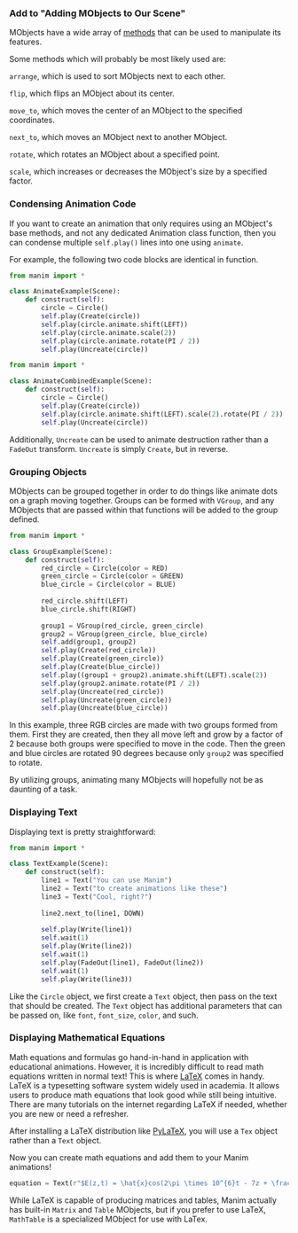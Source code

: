 ### Add to "Adding MObjects to Our Scene"

MObjects have a wide array of [methods](https://docs.manim.community/en/stable/reference/manim.mobject.mobject.Mobject.html#) that can be used to manipulate its features. 

Some methods which will probably be most likely used are:

`arrange`, which is used to sort MObjects next to each other.

`flip`, which flips an MObject about its center.

`move_to`, which moves the center of an MObject to the specified coordinates.

`next_to`, which moves an MObject next to another MObject.

`rotate`, which rotates an MObject about a specified point.

`scale`, which increases or decreases the MObject's size by a specified factor.


### Condensing Animation Code

If you want to create an animation that only requires using an MObject's base methods, and not any dedicated Animation class function,
then you can condense multiple `self.play()` lines into one using `animate`.

For example, the following two code blocks are identical in function.

```Python
from manim import *

class AnimateExample(Scene):
    def construct(self):
        circle = Circle()
        self.play(Create(circle))
        self.play(circle.animate.shift(LEFT))
        self.play(circle.animate.scale(2))
        self.play(circle.animate.rotate(PI / 2))
        self.play(Uncreate(circle))
```

```Python
from manim import *

class AnimateCombinedExample(Scene):
    def construct(self):
        circle = Circle()
        self.play(Create(circle))
        self.play(circle.animate.shift(LEFT).scale(2).rotate(PI / 2))
        self.play(Uncreate(circle))
```

Additionally, `Uncreate` can be used to animate destruction rather than a `FadeOut` transform. `Uncreate` is simply `Create`, but in reverse.


### Grouping Objects

MObjects can be grouped together in order to do things like animate dots on a graph moving together. 
Groups can be formed with `VGroup`, and any MObjects that are passed within that functions will be added to the group defined. 


```Python
from manim import *

class GroupExample(Scene):
    def construct(self):
        red_circle = Circle(color = RED)
        green_circle = Circle(color = GREEN)
        blue_circle = Circle(color = BLUE)
        
        red_circle.shift(LEFT)
        blue_circle.shift(RIGHT)
        
        group1 = VGroup(red_circle, green_circle)
        group2 = VGroup(green_circle, blue_circle)
        self.add(group1, group2)
        self.play(Create(red_circle))
        self.play(Create(green_circle))
        self.play(Create(blue_circle))
        self.play((group1 + group2).animate.shift(LEFT).scale(2))
        self.play(group2.animate.rotate(PI / 2))
        self.play(Uncreate(red_circle))
        self.play(Uncreate(green_circle))
        self.play(Uncreate(blue_circle))
```

In this example, three RGB circles are made with two groups formed from them. First they are created, then they all move left and grow by a factor of 2 because both groups were specified to move in the code. Then the green and blue circles are rotated 90 degrees because only `group2` was specified to rotate.

By utilizing groups, animating many MObjects will hopefully not be as daunting of a task.


### Displaying Text

Displaying text is pretty straightforward:

```Python
from manim import *

class TextExample(Scene):
    def construct(self):
        line1 = Text("You can use Manim")
        line2 = Text("to create animations like these")
        line3 = Text("Cool, right?")
        
        line2.next_to(line1, DOWN)
        
        self.play(Write(line1))
        self.wait(1)
        self.play(Write(line2))
        self.wait(1)
        self.play(FadeOut(line1), FadeOut(line2))
        self.wait(1)
        self.play(Write(line3))
```

Like the `Circle` object, we first create a `Text` object, then pass on the text that should be created. The `Text` object has additional 
parameters that can be passed on, like `font`, `font_size`, `color`, and such. 


### Displaying Mathematical Equations

Math equations and formulas go hand-in-hand in application with educational animations. However, it is incredibly difficult to read math equations written in 
normal text! This is where [LaTeX](https://www.latex-project.org/) comes in handy. LaTeX is a typesetting software system widely used in academia. It allows users to produce math equations that look good while still being intuitive. There are many tutorials on the internet regarding LaTeX if needed, whether
you are new or need a refresher.

<!---
comment: add student wiki about LaTeX here!
-->

After installing a LaTeX distribution like [PyLaTeX](https://pypi.org/project/PyLaTeX/), you will use a `Tex` object rather than a `Text` object.

Now you can create math equations and add them to your Manim animations!

```Python
equation = Text(r"$E(z,t) = \hat{x}cos(2\pi \times 10^{6}t - 7z + \frac{\pi}{2})$")
```

While LaTeX is capable of producing matrices and tables, Manim actually has built-in `Matrix` and `Table` MObjects, but if you prefer to use LaTeX,  `MathTable` is a specialized MObject for use with LaTex.
